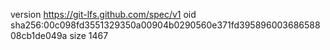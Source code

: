 version https://git-lfs.github.com/spec/v1
oid sha256:00c098fd3551329350a00904b0290560e371fd39589600368658808cb1de049a
size 1467
